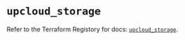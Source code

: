 # `upcloud_storage`

Refer to the Terraform Registory for docs: [`upcloud_storage`](https://www.terraform.io/docs/providers/upcloud/r/storage).
